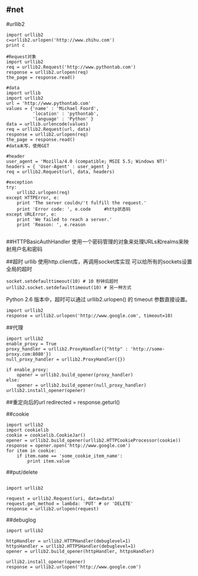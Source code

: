 #net
----
#urllib2
[](http://www.pythontab.com/html/2014/pythonhexinbiancheng_1128/928.html)
[](http://www.cnblogs.com/yuxc/archive/2011/08/01/2123995.html)
```
import urllib2
c=urllib2.urlopen('http://www.zhihu.com')
print c

#Request对象
import urllib2 
req = urllib2.Request('http://www.pythontab.com') 
response = urllib2.urlopen(req) 
the_page = response.read()

#data
import urllib 
import urllib2 
url = 'http://www.pythontab.com' 
values = {'name' : 'Michael Foord', 
          'location' : 'pythontab', 
          'language' : 'Python' } 
data = urllib.urlencode(values) 
req = urllib2.Request(url, data) 
response = urllib2.urlopen(req) 
the_page = response.read()
#data未写，使用GET

#header
user_agent = 'Mozilla/4.0 (compatible; MSIE 5.5; Windows NT)' 
headers = { 'User-Agent' : user_agent } 
req = urllib2.Request(url, data, headers) 

#exception
try: 
    urllib2.urlopen(req) 
except HTTPError, e: 
    print 'The server couldn/'t fulfill the request.' 
    print 'Error code: ', e.code     #http状态码
except URLError, e: 
    print 'We failed to reach a server.' 
    print 'Reason: ', e.reason  
    
```

##HTTPBasicAuthHandler
使用一个密码管理的对象来处理URLs和realms来映射用户名和密码

##超时
urllib 使用http.client库，再调用socket库实现
可以给所有的sockets设置全局的超时
```
socket.setdefaulttimeout(10) # 10 秒钟后超时
urllib2.socket.setdefaulttimeout(10) # 另一种方式
```
Python 2.6 版本中，超时可以通过 urllib2.urlopen() 的 timeout 参数直接设置。
```
import urllib2
response = urllib2.urlopen('http://www.google.com', timeout=10)
```
##代理
```
import urllib2
enable_proxy = True
proxy_handler = urllib2.ProxyHandler({"http" : 'http://some-proxy.com:8080'})
null_proxy_handler = urllib2.ProxyHandler({})
 
if enable_proxy:
    opener = urllib2.build_opener(proxy_handler)
else:
    opener = urllib2.build_opener(null_proxy_handler)
urllib2.install_opener(opener)
```
##重定向后的url
redirected = response.geturl() 

##cookie
```
import urllib2
import cookielib
cookie = cookielib.CookieJar()
opener = urllib2.build_opener(urllib2.HTTPCookieProcessor(cookie))
response = opener.open('http://www.google.com')
for item in cookie:
    if item.name == 'some_cookie_item_name':
        print item.value
```

##put/delete
```

import urllib2
 
request = urllib2.Request(uri, data=data)
request.get_method = lambda: 'PUT' # or 'DELETE'
response = urllib2.urlopen(request)
```
##debuglog
```
import urllib2

httpHandler = urllib2.HTTPHandler(debuglevel=1)
httpsHandler = urllib2.HTTPSHandler(debuglevel=1)
opener = urllib2.build_opener(httpHandler, httpsHandler)
 
urllib2.install_opener(opener)
response = urllib2.urlopen('http://www.google.com')
```































